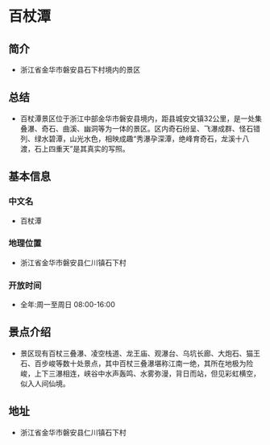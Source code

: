 # 百杖潭
## 简介
- 浙江省金华市磐安县石下村境内的景区
## 总结
- 百杖潭景区位于浙江中部金华市磐安县境内，距县城安文镇32公里，是一处集叠瀑、奇石、曲溪、幽洞等为一体的景区。区内奇石纷呈、飞瀑成群、怪石错列、绿水碧潭，山光水色，相映成趣“秀瀑孕深潭，绝峰育奇石，龙溪十八渡，石上四重天”是其真实的写照。
## 基本信息
### 中文名
- 百杖潭
### 地理位置
- 浙江省金华市磐安县仁川镇石下村
### 开放时间
- 全年:周一至周日 08:00-16:00
## 景点介绍
- 景区现有百杖三叠瀑、凌空栈道、龙王庙、观瀑台、乌坑长廊、大炮石、猫王石、百步峻等数十处景点，其中百杖三叠瀑堪称江南一绝，其所在地极为险峻，上下三瀑相连，峡谷中水声轰鸣、水雾弥漫，背日而站，但见彩虹横空，似入人间仙境。
## 地址
- 浙江省金华市磐安县仁川镇石下村